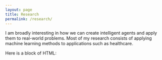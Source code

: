 ```yaml
---
layout: page
title: Research
permalink: /research/
---
```



I am broadly interesting in how we can create intelligent agents and apply them to real-world problems. Most of my research consists of applying machine learning methods to applications such as healthcare. 

Here is a block of HTML: 
